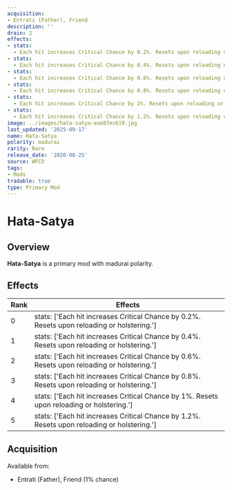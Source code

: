 ```yaml
---
acquisition:
- Entrati (Father), Friend
description: ''
drain: 2
effects:
- stats:
  - Each hit increases Critical Chance by 0.2%. Resets upon reloading or holstering.
- stats:
  - Each hit increases Critical Chance by 0.4%. Resets upon reloading or holstering.
- stats:
  - Each hit increases Critical Chance by 0.6%. Resets upon reloading or holstering.
- stats:
  - Each hit increases Critical Chance by 0.8%. Resets upon reloading or holstering.
- stats:
  - Each hit increases Critical Chance by 1%. Resets upon reloading or holstering.
- stats:
  - Each hit increases Critical Chance by 1.2%. Resets upon reloading or holstering.
image: ../images/hata-satya-eae87ec619.jpg
last_updated: '2025-09-17'
name: Hata-Satya
polarity: madurai
rarity: Rare
release_date: '2020-08-25'
source: WFCD
tags:
- Mods
tradable: true
type: Primary Mod
---
```


# Hata-Satya

## Overview

**Hata-Satya** is a primary mod with madurai polarity.

## Effects

| Rank | Effects |
|------|----------|
| 0 | stats: ['Each hit increases Critical Chance by 0.2%. Resets upon reloading or holstering.'] |
| 1 | stats: ['Each hit increases Critical Chance by 0.4%. Resets upon reloading or holstering.'] |
| 2 | stats: ['Each hit increases Critical Chance by 0.6%. Resets upon reloading or holstering.'] |
| 3 | stats: ['Each hit increases Critical Chance by 0.8%. Resets upon reloading or holstering.'] |
| 4 | stats: ['Each hit increases Critical Chance by 1%. Resets upon reloading or holstering.'] |
| 5 | stats: ['Each hit increases Critical Chance by 1.2%. Resets upon reloading or holstering.'] |

## Acquisition

Available from:
- Entrati (Father), Friend (1% chance)


